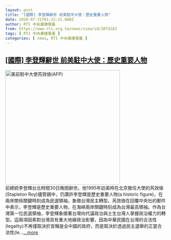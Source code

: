 ```yaml
---
layout: post
title: "[國際] 李登輝辭世 前美駐中大使：歷史重要人物"
date: 2020-07-31T01:22:21.000Z
author: RTI 中央廣播電臺
from: https://www.rti.org.tw/news/view/id/2074182
tags: [ RTI 中央廣播電臺 ]
categories: [ news, RTI 中央廣播電臺 ]
---
```

<!--1596158541000-->
[[國際] 李登輝辭世 前美駐中大使：歷史重要人物](https://www.rti.org.tw/news/view/id/2074182)
------

<div>
<img src="https://static.rti.org.tw/assets/thumbnails/2019/02/20/13e2cb49e8ef509a530efadcc7a8bc81.jpg" width="360" alt="美前駐中大使芮效儉(AFP)" title="美前駐中大使芮效儉(AFP)"><br>前總統李登輝台北時間30日晚間辭世。他1995年訪美時在北京擔任大使的芮效儉(Stapleton Roy)儘管親中，仍讚許李登輝是歷史重要人物(a historic figure)，在兩岸關係關鍵時刻成為民選領袖，象徵台灣民主轉型。芮效儉在回覆中央社的郵件中表示，李登輝是歷史重要人物，在海峽兩岸關鍵時刻成為台灣最高領袖。作為台灣第一位民選領袖，李登輝象徵著台灣向代議政治與土生台灣人掌握政治權力的轉型。這兩項因素對台灣具有重大地緣政治影響，因為中華民國在台灣的合法性(legality)不再僅取決於宣稱是全中國的政府，而是取決於透過民主選舉的正當合法性(le...<a target="_blank" href="https://www.rti.org.tw/news/view/id/2074182">...more</a>
</div>
